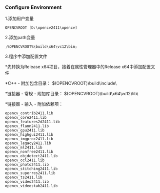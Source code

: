### Configure Environment

1.添加用户变量

	OPENCVROOT [D:\opencv2411\opencv]

2.添加path变量

	;%OPENCVROOT%\build\x64\vc12\bin;

3.程序中添加配置文件

*先转换为Release x64项目，接着在属性管理器中的Release x64中添加配置文件

*C++ - 附加包含目录：
	$(OPENCVROOT)\build\include\

*链接器 - 常规 - 附加库目录：
	$(OPENCVROOT)\build\x64\vc12\lib\

*链接器 - 输入 - 附加依赖项：

	opencv_contrib2411.lib
	opencv_core2411.lib
	opencv_features2d2411.lib
	opencv_flann2411.lib
	opencv_gpu2411.lib
	opencv_highgui2411.lib
	opencv_imgproc2411.lib
	opencv_legacy2411.lib
	opencv_ml2411.lib
	opencv_nonfree2411.lib
	opencv_objdetect2411.lib
	opencv_ocl2411.lib
	opencv_photo2411.lib
	opencv_stitching2411.lib
	opencv_superres2411.lib
	opencv_ts2411.lib
	opencv_video2411.lib
	opencv_videostab2411.lib
